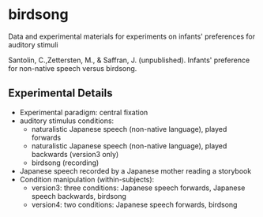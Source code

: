 # birdsong
Data and experimental materials for experiments on infants' preferences for auditory stimuli

Santolin, C.,Zettersten, M., & Saffran, J. (unpublished). Infants' preference for non-native speech versus birdsong.

## Experimental Details

- Experimental paradigm: central fixation
- auditory stimulus conditions:
  - naturalistic Japanese speech (non-native language), played forwards
  - naturalistic Japanese speech (non-native language), played backwards (version3 only)
  - birdsong (recording)
- Japanese speech recorded by a Japanese mother reading a storybook
- Condition manipulation (within-subjects):
  - version3: three conditions: Japanese speech forwards, Japanese speech backwards, birdsong
  - version4: two conditions: Japanese speech forwards, birdsong

